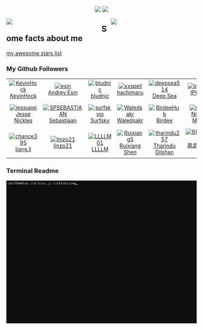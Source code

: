 <!-- visitor counter -->
<p align="center">
  <img src="https://media.giphy.com/media/hvRJCLFzcasrR4ia7z/giphy.gif" width="25px">
  <img src="https://profile-counter.glitch.me/JackTheMico/count.svg" />
</p>

<picture>
  <div>
    <img align="left" width="50%" src="https://github-readme-stats.vercel.app/api?username=JackTheMico&show_icons=true&theme=radical"/>
  </div>
</picture>

<picture>

  <div>
    <img align="right" width="45%" src="https://github-readme-stats.vercel.app/api/top-langs/?username=JackTheMico&layout=compact&theme=radical"/>
  </div>
</picture>

## Some facts about me

[my awesome stars list](./starred.md)

### My Github Followers
<!--ACTION_START_FLAG:github-followers-->
<table>
  <tr>
    <td align="center">
        <a href="https://github.com/KevinHock">
            <img src="https://avatars2.githubusercontent.com/u/3076393" width="100px;" alt="KevinHock"/>
        </a>
        <br />
        <a href="https://github.com/KevinHock">KevinHock</a>
    </td>
    <td align="center">
        <a href="https://github.com/esin">
            <img src="https://avatars2.githubusercontent.com/u/69767" width="100px;" alt="esin"/>
        </a>
        <br />
        <a href="https://github.com/esin">Andrey Esin</a>
    </td>
    <td align="center">
        <a href="https://github.com/bludnic">
            <img src="https://avatars2.githubusercontent.com/u/25831507" width="100px;" alt="bludnic"/>
        </a>
        <br />
        <a href="https://github.com/bludnic">bludnic</a>
    </td>
    <td align="center">
        <a href="https://github.com/xxspell">
            <img src="https://avatars2.githubusercontent.com/u/74972395" width="100px;" alt="xxspell"/>
        </a>
        <br />
        <a href="https://github.com/xxspell">hachimaru</a>
    </td>
    <td align="center">
        <a href="https://github.com/deepsea514">
            <img src="https://avatars2.githubusercontent.com/u/74522790" width="100px;" alt="deepsea514"/>
        </a>
        <br />
        <a href="https://github.com/deepsea514">Deep Sea</a>
    </td>
    <td align="center">
        <a href="https://github.com/ipqwery">
            <img src="https://avatars2.githubusercontent.com/u/188051590" width="100px;" alt="ipqwery"/>
        </a>
        <br />
        <a href="https://github.com/ipqwery">IPQuery</a>
    </td>
    <td align="center">
        <a href="https://github.com/plh97">
            <img src="https://avatars2.githubusercontent.com/u/14355994" width="100px;" alt="plh97"/>
        </a>
        <br />
        <a href="https://github.com/plh97">plh</a>
    </td>
  </tr>
  <tr>
    <td align="center">
        <a href="https://github.com/jessuppi">
            <img src="https://avatars2.githubusercontent.com/u/17551083" width="100px;" alt="jessuppi"/>
        </a>
        <br />
        <a href="https://github.com/jessuppi">Jesse Nickles</a>
    </td>
    <td align="center">
        <a href="https://github.com/SPSEBASTIAAN">
            <img src="https://avatars2.githubusercontent.com/u/116257852" width="100px;" alt="SPSEBASTIAAN"/>
        </a>
        <br />
        <a href="https://github.com/SPSEBASTIAAN">Sebastiaan</a>
    </td>
    <td align="center">
        <a href="https://github.com/surfskyio">
            <img src="https://avatars2.githubusercontent.com/u/59265835" width="100px;" alt="surfskyio"/>
        </a>
        <br />
        <a href="https://github.com/surfskyio">Surfsky</a>
    </td>
    <td align="center">
        <a href="https://github.com/Waledsakr">
            <img src="https://avatars2.githubusercontent.com/u/173066516" width="100px;" alt="Waledsakr"/>
        </a>
        <br />
        <a href="https://github.com/Waledsakr">Waledsakr</a>
    </td>
    <td align="center">
        <a href="https://github.com/BirdeeHub">
            <img src="https://avatars2.githubusercontent.com/u/85372418" width="100px;" alt="BirdeeHub"/>
        </a>
        <br />
        <a href="https://github.com/BirdeeHub">Birdee</a>
    </td>
    <td align="center">
        <a href="https://github.com/mishin">
            <img src="https://avatars2.githubusercontent.com/u/2354218" width="100px;" alt="mishin"/>
        </a>
        <br />
        <a href="https://github.com/mishin">Nikolay Mishin</a>
    </td>
    <td align="center">
        <a href="https://github.com/ibrahimkettaneh">
            <img src="https://avatars2.githubusercontent.com/u/105106980" width="100px;" alt="ibrahimkettaneh"/>
        </a>
        <br />
        <a href="https://github.com/ibrahimkettaneh">Ibrahim Kettaneh</a>
    </td>
  </tr>
  <tr>
    <td align="center">
        <a href="https://github.com/chance395">
            <img src="https://avatars2.githubusercontent.com/u/19421270" width="100px;" alt="chance395"/>
        </a>
        <br />
        <a href="https://github.com/chance395">liang.li</a>
    </td>
    <td align="center">
        <a href="https://github.com/linzo21">
            <img src="https://avatars2.githubusercontent.com/u/77612783" width="100px;" alt="linzo21"/>
        </a>
        <br />
        <a href="https://github.com/linzo21">linzo21</a>
    </td>
    <td align="center">
        <a href="https://github.com/LLLLM01">
            <img src="https://avatars2.githubusercontent.com/u/109198970" width="100px;" alt="LLLLM01"/>
        </a>
        <br />
        <a href="https://github.com/LLLLM01">LLLLM</a>
    </td>
    <td align="center">
        <a href="https://github.com/RuixiangS">
            <img src="https://avatars2.githubusercontent.com/u/29591339" width="100px;" alt="RuixiangS"/>
        </a>
        <br />
        <a href="https://github.com/RuixiangS">Ruixiang Shen</a>
    </td>
    <td align="center">
        <a href="https://github.com/tharindu257">
            <img src="https://avatars2.githubusercontent.com/u/67211458" width="100px;" alt="tharindu257"/>
        </a>
        <br />
        <a href="https://github.com/tharindu257">Tharindu Dilshan</a>
    </td>
    <td align="center">
        <a href="https://github.com/684201zan">
            <img src="https://avatars2.githubusercontent.com/u/21252908" width="100px;" alt="684201zan"/>
        </a>
        <br />
        <a href="https://github.com/684201zan">奔走的小毛驴</a>
    </td>
  </tr>
</table>
<!--ACTION_END_FLAG:github-followers-->

### Terminal Readme

<picture>
    <img alt="README Terminal Gif" src="output.gif">
</picture>
